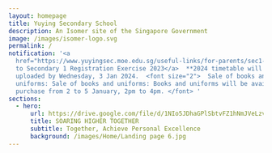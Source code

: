 ```yaml
---
layout: homepage
title: Yuying Secondary School
description: An Isomer site of the Singapore Government
image: /images/isomer-logo.svg
permalink: /
notification: '<a
  href="https://www.yuyingsec.moe.edu.sg/useful-links/for-parents/sec1-reg-2023/">Guide
  to Secondary 1 Registration Exercise 2023</a>  **2024 timetable will be
  uploaded by Wednesday, 3 Jan 2024.  <font size="2">  Sale of books and
  uniforms: Sale of books and uniforms: Books and uniforms will be available for
  purchase from 2 to 5 January, 2pm to 4pm. </font> '
sections:
  - hero:
      url: https://drive.google.com/file/d/1NIo5JDhaGPlSbtvFZ1hNmJVeLzvrqsmo/view?usp=share_link
      title: SOARING HIGHER TOGETHER
      subtitle: Together, Achieve Personal Excellence
      background: /images/Home/Landing page 6.jpg
---
```

